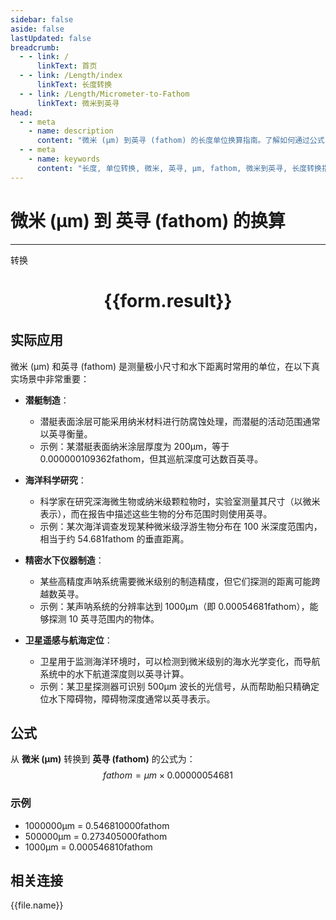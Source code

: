 ```yaml
---
sidebar: false
aside: false
lastUpdated: false
breadcrumb:
  - - link: /
      linkText: 首页
  - - link: /Length/index
      linkText: 长度转换
  - - link: /Length/Micrometer-to-Fathom
      linkText: 微米到英寻
head:
  - - meta
    - name: description
      content: "微米 (μm) 到英寻 (fathom) 的长度单位换算指南。了解如何通过公式 fathom = μm × 0.00000054681 转换为英寻。"
  - - meta
    - name: keywords
      content: "长度, 单位转换, 微米, 英寻, μm, fathom, 微米到英寻, 长度转换指南"
---
```

# 微米 (μm) 到 英寻 (fathom) 的换算
---
<script setup>
import { onMounted, reactive, inject, ref } from 'vue'
import { NButton, NForm, NFormItem, NInput, NInputNumber, NSelect, NCard, useMessage,NGrid ,NGi } from 'naive-ui'
import { defineClientComponent } from 'vitepress'
import { Length } from '../../files';

const convert = inject('convert')

const form = reactive({
  number: null,
  result: '',
})

const convertHandler = () => {
  if (form.number !== null && !isNaN(form.number)) {
    const convertedValue = parseFloat(form.number) * 0.00000054681
    form.result = `${form.number}μm = ${convertedValue.toFixed(9)}fathom`
  } else {
    form.result = '请输入有效的数值。'
  }
}
</script>

<n-form size="large" :model="form">
  <n-form-item label="微米 (μm)">
    <n-input-number v-model:value="form.number" placeholder="输入微米" style="width: 100%" />
  </n-form-item>
  <n-form-item>
    <n-button type="primary" @click="convertHandler" block>转换</n-button>
  </n-form-item>
</n-form>

<n-card  embedded :bordered="false" hoverable>
  <div  style="text-align:center">
    <h1>{{form.result}}</h1>
  </div>
</n-card>

## 实际应用

微米 (μm) 和英寻 (fathom) 是测量极小尺寸和水下距离时常用的单位，在以下真实场景中非常重要：

- **潜艇制造**：
  - 潜艇表面涂层可能采用纳米材料进行防腐蚀处理，而潜艇的活动范围通常以英寻衡量。
  - 示例：某潜艇表面纳米涂层厚度为 200μm，等于 0.000000109362fathom，但其巡航深度可达数百英寻。

- **海洋科学研究**：
  - 科学家在研究深海微生物或纳米级颗粒物时，实验室测量其尺寸（以微米表示），而在报告中描述这些生物的分布范围时则使用英寻。
  - 示例：某次海洋调查发现某种微米级浮游生物分布在 100 米深度范围内，相当于约 54.681fathom 的垂直距离。

- **精密水下仪器制造**：
  - 某些高精度声呐系统需要微米级别的制造精度，但它们探测的距离可能跨越数英寻。
  - 示例：某声呐系统的分辨率达到 1000μm（即 0.00054681fathom），能够探测 10 英寻范围内的物体。

- **卫星遥感与航海定位**：
  - 卫星用于监测海洋环境时，可以检测到微米级别的海水光学变化，而导航系统中的水下航道深度则以英寻计算。
  - 示例：某卫星探测器可识别 500μm 波长的光信号，从而帮助船只精确定位水下障碍物，障碍物深度通常以英寻表示。

## 公式

从 **微米 (μm)** 转换到 **英寻 (fathom)** 的公式为：
$$ fathom = μm \times 0.00000054681 $$

### 示例
- 1000000μm = 0.546810000fathom
- 500000μm = 0.273405000fathom
- 1000μm = 0.000546810fathom

## 相关连接
<n-grid x-gap="12" :cols="4">
  <n-gi v-for="(file, index) in Length" :key="index">
    <n-button
      text
      tag="a"
      :href="file.path"
      type="primary"
    >
      {{file.name}}
    </n-button>
  </n-gi>
</n-grid>